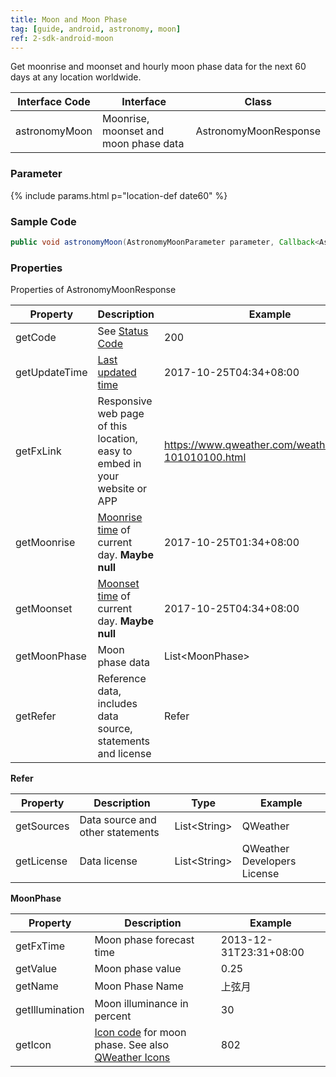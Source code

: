 ```yaml
---
title: Moon and Moon Phase
tag: [guide, android, astronomy, moon]
ref: 2-sdk-android-moon
---
```


Get moonrise and moonset and hourly moon phase data for the next 60 days at any location worldwide.

| Interface Code| Interface    | Class      |
| ------ | ---------- | ----------- |
| astronomyMoon | Moonrise, moonset and moon phase data  | AstronomyMoonResponse |

### Parameter

{% include params.html p="location-def date60" %}

### Sample Code

```java
public void astronomyMoon(AstronomyMoonParameter parameter, Callback<AstronomyMoonResponse> callback);                                
```

### Properties

Properties of AstronomyMoonResponse

| Property | Description | Example |
| -------------------- | -------------------------- | ------------------------- |
| getCode | See [Status Code](/en/docs/resource/status-code/) | 200 |
| getUpdateTime | [Last updated time](/en/docs/resource/glossary/#update-time) | 2017-10-25T04:34+08:00 |
| getFxLink | Responsive web page of this location, easy to embed in your website or APP | https://www.qweather.com/weather/beijing-101010100.html |
| getMoonrise       | [Moonrise time](/en/docs/resource/sun-moon-info/#moonrise-and-moonset) of current day. **Maybe null**                   | 2017-10-25T01:34+08:00           |
| getMoonset       | [Moonset time](/en/docs/resource/sun-moon-info/#moonrise-and-moonset) of current day. **Maybe null**                   | 2017-10-25T04:34+08:00           |
| getMoonPhase | Moon phase data                   | List\<MoonPhase> |
| getRefer | Reference data, includes data source, statements and license | Refer |


**Refer**

| Property | Description  |  Type |  Example  |
| ---------- | ----------- | ------------------ | ------------ |
| getSources | Data source and other statements  | List&lt;String&gt; | QWeather   |
| getLicense | Data license     | List&lt;String&gt; | QWeather Developers License |

**MoonPhase**

| Property | Description | Example |
| --------------- | ---------------------- | ---------------------- |
| getFxTime       | Moon phase forecast time     | 2013-12-31T23:31+08:00 |
| getValue        | Moon phase value               | 0.25                   |
| getName         | Moon Phase Name               | 上弦月                 |
| getIllumination | Moon illuminance in percent | 30                     |
| getIcon | [Icon code](/en/docs/resource/icons/) for moon phase. See also [QWeather Icons](https://icons.qweather.com/en/) | 802                     |
